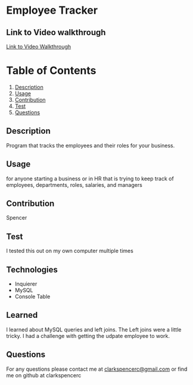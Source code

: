 # Employee Tracker

## Link to Video walkthrough 
[Link to Video Walkthrough](https://drive.google.com/file/d/11NklaueQKxN1SnfxE-GRMwUyQ7Ko9W5l/view)



  # Table of Contents
1. [Description](#description)
2. [Usage](#usage)
3. [Contribution](#contribution)
4. [Test](#test)
5. [Questions](#questions)

## Description 
Program that tracks the employees and their roles for your business. 

## Usage 
for anyone starting a business or in HR that is trying to keep track of employees, departments, roles, salaries, and managers 

## Contribution
Spencer

## Test
I tested this out on my own computer multiple times 

## Technologies 
* Inquierer 
* MySQL 
* Console Table 


## Learned 
I learned about MySQL queries and left joins. The Left joins were a little tricky. I had a challenge with getting the udpate employee to work. 


## Questions
For any questions please contact me at clarkspencerc@gmail.com or find me on github at clarkspencerc